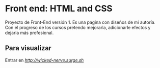 # Front end: HTML and CSS
Proyecto de Front-End versión 1.
Es una pagina con diseños de mi autoría.  Con el progreso de los cursos pretendo mejorarla, adicionarle efectos y dejarla más profesional.
## Para visualizar 
Entrar en *http://wicked-nerve.surge.sh*

